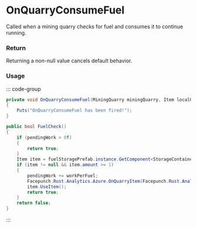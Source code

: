# OnQuarryConsumeFuel
<Badge type="info" text="Resource"/><Badge type="danger" text="Carbon Compatible"/><Badge type="warning" text="Oxide Compatible"/>
Called when a mining quarry checks for fuel and consumes it to continue running.

### Return
Returning a non-null value cancels default behavior.

### Usage
::: code-group
```csharp [Example]
private void OnQuarryConsumeFuel(MiningQuarry miningQuarry, Item local0)
{
	Puts("OnQuarryConsumeFuel has been fired!");
}
```
```csharp [Source — Assembly-CSharp @ MiningQuarry]
public bool FuelCheck()
{
	if (pendingWork > 0f)
	{
		return true;
	}
	Item item = fuelStoragePrefab.instance.GetComponent<StorageContainer>().inventory.FindItemByItemName("diesel_barrel");
	if (item != null && item.amount >= 1)
	{
		pendingWork += workPerFuel;
		Facepunch.Rust.Analytics.Azure.OnQuarryItem(Facepunch.Rust.Analytics.Azure.ResourceMode.Consumed, item.info.shortname, 1, this);
		item.UseItem();
		return true;
	}
	return false;
}

```
:::
